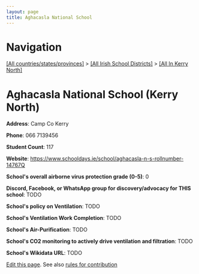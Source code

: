 ```yaml
---
layout: page
title: Aghacasla National School
---
```

# Navigation

[[All countries/states/provinces]](../../..) > [[All Irish School Districts]](../..) > [[All In Kerry North]](..)

# Aghacasla National School (Kerry North)

**Address**: Camp Co Kerry

**Phone**: 066 7139456

**Student Count**: 117

**Website**: <https://www.schooldays.ie/school/aghacasla-n-s-rollnumber-14767Q>

**School's overall airborne virus protection grade (0-5)**: 0

**Discord, Facebook, or WhatsApp group for discovery/advocacy for THIS school**: TODO

**School's policy on Ventilation**: TODO

**School's Ventilation Work Completion**: TODO

**School's Air-Purification**: TODO

**School's CO2 monitoring to actively drive ventilation and filtration**: TODO

**School's Wikidata URL**: TODO


[Edit this page](https://github.com/ventilate-schools/Ireland/edit/main/./Kerry_North/Aghacasla_National_School.md). See also [rules for contribution](../../../contribution-rules/)